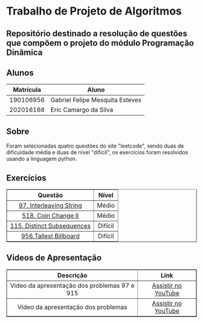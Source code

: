 
# Trabalho de Projeto de Algoritmos

## Repositório destinado a resolução de questões que compõem o projeto do módulo Programação Dinâmica

## Alunos
|Matrícula | Aluno |
| -- | -- |
| 190106956  |  Gabriel Felipe Mesquita Esteves |
| 202016168  |  Eric Camargo da Silva |

## Sobre 
Foram selecionadas quatro questões do site "leetcode", sendo duas de dificuldade média
e duas de nível "difícil", os exercícios foram resolvidos usando a linguagem python.

## Exercícios

<table border="1" style="width: 100%; text-align: center;">
    <thead>
        <tr>
            <th>Questão</th>
            <th>Nível</th>
        </tr>
    </thead>
    <tbody>
        <tr>
            <td><a href=https://leetcode.com/problems/interleaving-string/description/" target="_blank">97. Interleaving String</a></td>
            <td>Médio</td>
        </tr>
        <tr>
            <td><a href="https://leetcode.com/problems/coin-change-ii/description/" target="_blank">518. Coin Change II</a></td>
            <td>Médio</td>
        </tr>
        <tr>
            <td><a href= https://leetcode.com/problems/distinct-subsequences/description/" target="_blank">115. Distinct Subsequences</a></td>
            <td>Difícil</td>
        </tr>
        <tr>
            <td><a href=https://leetcode.com/problems/tallest-billboard/description/" target="_blank">956.Tallest Billboard</a></td>
            <td>Difícil</td>
        </tr>
    </tbody>
</table>


## Videos de Apresentação

<table border="1" style="width: 100%; text-align: center;">
    <thead>
        <tr>
            <th>Descrição</th>
            <th>Link</th>
        </tr>
    </thead>
    <tbody>
        <tr>
            <td>Video da apresentação dos problemas 97 e 915  </td>
            <td><a href="https://www.youtube.com/watch?v=mDPUidAO5Cw">Assistir no YouTube</a></td>
        </tr>
        <tr>
            <td>Video da apresentação dos problemas  </td>
            <td><a href="">Assistir no YouTube</a></td>
        </tr>
    </tbody>
</table>

